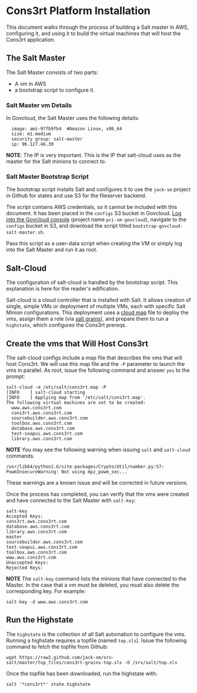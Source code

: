 # Cons3rt Platform Installation

This document walks through the process of building a Salt master in AWS,
configuring it, and using it to build the virtual machines that will host
the Cons3rt application.

## The Salt Master
The Salt Master consists of two parts: 

- A vm in AWS
- a bootstrap script to configure it.

### Salt Master vm Details
In Govcloud, the Salt Master uses the following details:

```
  image: ami-97fb9fb4  #Amazon Linux, x86_64
  size: m1.medium
  security group: salt-master
  ip: 96.127.46.30
```

**NOTE**: The IP is very important. This is the IP that salt-cloud uses as the master for the Salt minions to connect to.

### Salt Master Bootstrap Script
The bootstrap script installs Salt and configures it to use the `jack-sm` project in Github for states and use S3 for the fileserver backend.

The script contains AWS credentials, so it cannot be included
with this document. It has been placed in the `configs` S3 bucket in
Govcloud. [Log into the Govcloud console](https://signin.amazonaws-us-gov.com) (project name `pci-sm-govcloud`),
navigate to the `configs` bucket in S3, and download the script titled `bootstrap-govcloud-salt-master.sh`.

Pass this script as a user-data script when creating the VM or simply log into the Salt Master and run it as root. 

## Salt-Cloud
The configuration of salt-cloud is handled by the bootstrap script. This explanation is here for the reader's edification.

Salt-cloud is a cloud controller that is installed with Salt. It allows creation of single, simple VMs or deployment of multiple VMs, each with specific Salt Minion configurations. This deployment uses a [cloud map](http://salt-cloud.readthedocs.org/en/latest/topics/map.html) file to deploy the vms, assign them a role (via [salt grains](http://docs.saltstack.com/topics/targeting/grains.html)), and prepare them to run a `highstate`, which configures the Cons3rt prereqs.

## Create the vms that Will Host Cons3rt
The salt-cloud configs include a map file that describes the vms that will host Cons3rt. We will use this map file and the `-P` parameter to launch the vms in parallel. As root, issue the following command and answer `yes` to the prompt:

```
salt-cloud -m /etc/salt/cons3rt.map -P
[INFO    ] salt-cloud starting
[INFO    ] Applying map from '/etc/salt/cons3rt.map'.
The following virtual machines are set to be created:
  www.aws.cons3rt.com
  cons3rt.aws.cons3rt.com
  sourcebuilder.aws.cons3rt.com
  toolbox.aws.cons3rt.com
  database.aws.cons3rt.com
  test-soapui.aws.cons3rt.com
  library.aws.cons3rt.com
```

**NOTE** You may see the following warning when issuing `salt` and `salt-cloud` commands. 

```
/usr/lib64/python2.6/site-packages/Crypto/Util/number.py:57: PowmInsecureWarning: Not using mpz_powm_sec...
```

These warnings are a known issue and will be corrected in future versions.

Once the process has completed, you can verify that the vms were created and have connected to the Salt Master with `salt-key`:

```
salt-key 
Accepted Keys:
cons3rt.aws.cons3rt.com
database.aws.cons3rt.com
library.aws.cons3rt.com
master
sourcebuilder.aws.cons3rt.com
test-soapui.aws.cons3rt.com
toolbox.aws.cons3rt.com
www.aws.cons3rt.com
Unaccepted Keys:
Rejected Keys:

```

**NOTE** The `salt-key` command lists the minions that have connected to the Master. In the case that a vm must be deleted, you must also delete the corresponding key. For example:

```
salt-key -d www.aws.cons3rt.com
```

## Run the Highstate
The `highstate` is the collection of all Salt automation to configure the vms. Running a highstate requires a topfile (named `top.sls`). Issue the following command to fetch the topfile from Github:

```
wget https://raw2.github.com/jack-sm/srv-salt/master/top_files/cons3rt-grains-top.sls -O /srv/salt/top.sls
```

Once the topfile has been downloaded, run the highstate with:

```
salt '*cons3rt*' state.highstate
```
